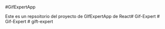 #GifExpertApp

Este es un repsoitorio del proyecto de GIfExpertApp de React#   G i f - E x p e r t  
 #   G i f - E x p e r t  
 #   g i f t - e x p e r t  
 